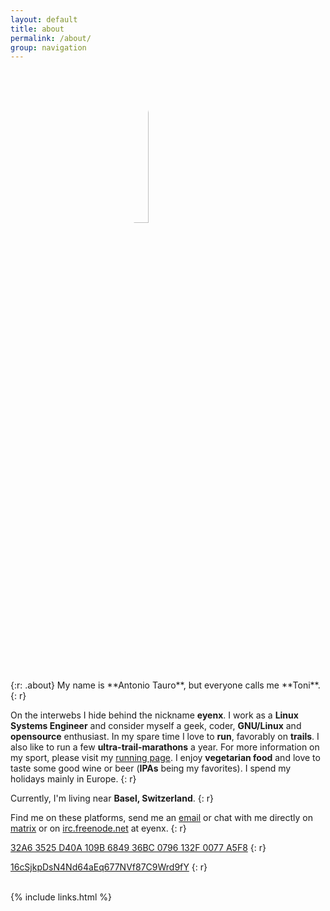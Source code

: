 ```yaml
---
layout: default
title: about 
permalink: /about/
group: navigation
---
```



<img src="/img/about2019.jpg" width="25%" style="display:block;margin-left:auto;margin-right:auto;border-radius:50%" />
{:r: .about}
My name is **Antonio Tauro**, but everyone calls me **Toni**. 
{: r}


On the interwebs I hide behind the nickname **eyenx**.
I work as a **Linux Systems Engineer** and consider myself a geek, coder, **GNU/Linux** and **opensource** enthusiast.
In my spare time I love to **run**, favorably on **trails**. I also like to run a few **ultra-trail-marathons** a year. For more information on my sport, please visit my <a href='https://toni.run'>running page</a>.
I enjoy **vegetarian food** and love to taste some good wine or beer (**IPAs** being my favorites).
I spend my holidays mainly in Europe.
{: r}

Currently, I'm living near **Basel, Switzerland**.
{: r}

Find me on these platforms, send me an <a href="mailto:&#101;&#121;&#101;&#064;&#101;&#121;&#101;&#110;&#120;&#046;&#099;&#104;">email</a> or chat with me directly on <a href="https://matrix.to/#/@eyenx:eyenx.ch">matrix</a> or on <a href="https://freenode.net/">irc.freenode.net</a> at eyenx.
{: r}

<i class='fi-key medium'></i> <a style="border: none;" href='/assets/pgp.pub'>32A6 3525 D40A 109B 6849  36BC 0796 132F 0077 A5F8</a>
{: r}

<i class='fi-bitcoin medium'></i> <a style="border: none;" href='bitcoin:16cSjkpDsN4Nd64aEq677NVf87C9Wrd9fY'>16cSjkpDsN4Nd64aEq677NVf87C9Wrd9fY</a>
{: r}

<br>
{% include links.html %}

